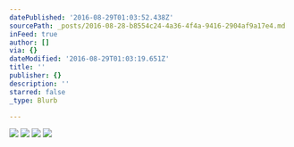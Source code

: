 ```yaml
---
datePublished: '2016-08-29T01:03:52.438Z'
sourcePath: _posts/2016-08-28-b8554c24-4a36-4f4a-9416-2904af9a17e4.md
inFeed: true
author: []
via: {}
dateModified: '2016-08-29T01:03:19.651Z'
title: ''
publisher: {}
description: ''
starred: false
_type: Blurb

---
```

![](https://the-grid-user-content.s3-us-west-2.amazonaws.com/e95ec06e-7fa8-4f3b-bcf7-b2727e6d6ba3.jpg)
![](https://the-grid-user-content.s3-us-west-2.amazonaws.com/772fb24f-7c1b-4a23-b068-c78649035d21.jpg)
![](https://the-grid-user-content.s3-us-west-2.amazonaws.com/8a1ff0bc-ef95-4d82-9861-de802f2d01d3.jpg)
![](https://the-grid-user-content.s3-us-west-2.amazonaws.com/bdeded7c-1ba1-445b-a6fc-601b94debd12.jpg)